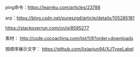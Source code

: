 ping命令：https://learnku.com/articles/23788

arp：https://blog.csdn.net/pureszgd/article/details/105285181

https://stackoverrun.com/cn/q/8595277

素材：
http://code.cocoachina.com/list/1/6?order=downloads

按顺序展示文字：
https://github.com/lixiaojun94/XJTypeLabel
